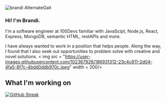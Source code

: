 ![brandi AlternateGait](https://user-images.githubusercontent.com/102367926/186928407-74f6b5d2-79de-4bbc-b08f-d53aad6d6827.png)
### Hi! I'm Brandi.

I'm a software engineer at 100Devs familiar with JavaScipt, Node.js, React, Express, MongoDB, semantic HTML, restAPIs and more. 

I have always wanted to work in a position that helps people. Along the way, I found that I also seek out opportunities to problem solve with creative and novel solutions. 
< img src = "https://user-images.githubusercontent.com/102367926/186931312-23c4c811-2d04-4fa5-8f7c-4bdd0ddb970c.jpeg" width = 200/>

## What I'm working on
[![GitHub Streak](https://github-readme-streak-stats.herokuapp.com?user=alternategait&theme=buefy)](https://git.io/streak-stats)
